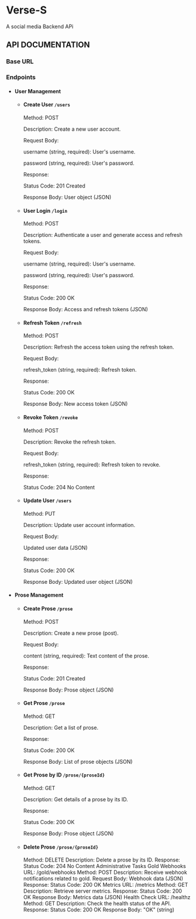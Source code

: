 # Verse-S
A social media Backend APi

## API DOCUMENTATION

### Base URL
### Endpoints

- #### User Management
   - #### Create User `/users`
     
      Method: POST
     
      Description: Create a new user account.
     
      Request Body:
     
      username (string, required): User's username.
     
      password (string, required): User's password.
     
      Response:
     
      Status Code: 201 Created
     
     Response Body: User object (JSON)
   - #### User Login `/login`
     Method: POST

     Description: Authenticate a user and generate access and refresh tokens.

     Request Body:
     
     username (string, required): User's username.
     
     password (string, required): User's password.
     
     Response:
     
     Status Code: 200 OK
     
     Response Body: Access and refresh tokens (JSON)
   - #### Refresh Token `/refresh`
     Method: POST
     
     Description: Refresh the access token using the refresh token.
     
     Request Body:
     
     refresh_token (string, required): Refresh token.
     
     Response:
     
     Status Code: 200 OK
  
     Response Body: New access token (JSON)
  - #### Revoke Token `/revoke`
    Method: POST
    
    Description: Revoke the refresh token.
    
    Request Body:
    
    refresh_token (string, required): Refresh token to revoke.
    
    Response:
    
    Status Code: 204 No Content
  - #### Update User `/users`
    Method: PUT
    
    Description: Update user account information.
    
    Request Body:
    
    Updated user data (JSON)
    
    Response:
    
    Status Code: 200 OK
    
    Response Body: Updated user object (JSON)
- #### Prose Management
  - #### Create Prose `/prose`
    Method: POST
    
    Description: Create a new prose (post).
    
    Request Body:
    
    content (string, required): Text content of the prose.
    
    Response:
    
    Status Code: 201 Created
    
    Response Body: Prose object (JSON)
  - #### Get Prose `/prose`
    Method: GET
    
    Description: Get a list of prose.
    
    Response:
    
    Status Code: 200 OK
    
    Response Body: List of prose objects (JSON)
  - #### Get Prose by ID `/prose/{proseId}`
    Method: GET
    
    Description: Get details of a prose by its ID.
    
    Response:
    
    Status Code: 200 OK
    
    Response Body: Prose object (JSON)
  - #### Delete Prose `/prose/{proseId}`
    Method: DELETE
Description: Delete a prose by its ID.
Response:
Status Code: 204 No Content
Administrative Tasks
Gold Webhooks
URL: /gold/webhooks
Method: POST
Description: Receive webhook notifications related to gold.
Request Body: Webhook data (JSON)
Response:
Status Code: 200 OK
Metrics
URL: /metrics
Method: GET
Description: Retrieve server metrics.
Response:
Status Code: 200 OK
Response Body: Metrics data (JSON)
Health Check
URL: /healthz
Method: GET
Description: Check the health status of the API.
Response:
Status Code: 200 OK
Response Body: "OK" (string)

